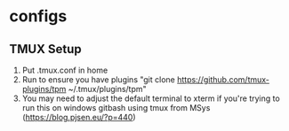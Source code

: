# configs
## TMUX Setup
1) Put .tmux.conf in home
2) Run to ensure you have plugins "git clone https://github.com/tmux-plugins/tpm ~/.tmux/plugins/tpm"
3) You may need to adjust the default terminal to xterm if you're trying to run this on windows gitbash using tmux from MSys (https://blog.pjsen.eu/?p=440)
